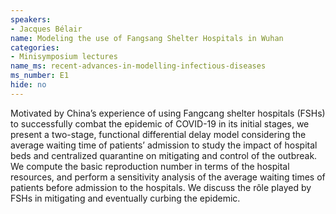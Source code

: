 ```yaml
---
speakers:
- Jacques Bélair
name: Modeling the use of Fangsang Shelter Hospitals in Wuhan
categories:
- Minisymposium lectures
name_ms: recent-advances-in-modelling-infectious-diseases
ms_number: E1
hide: no
---
```

Motivated by China’s experience of using Fangcang shelter hospitals (FSHs) to successfully combat the epidemic of COVID-19 in its initial stages, we present a two-stage, functional differential delay model considering the average waiting time of patients’ admission to study the impact of hospital beds and centralized quarantine on mitigating and control of the outbreak. We compute the basic reproduction number in terms of the hospital resources, and perform a sensitivity analysis of the average waiting times of patients before admission to the hospitals. We discuss the rôle played by FSHs in mitigating and eventually curbing the epidemic.
